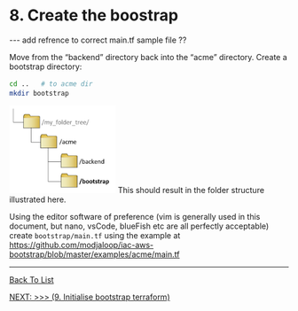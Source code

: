 # 8. Create the boostrap
 --- add refrence to correct main.tf sample file ??
 
Move from the “backend” directory back into the “acme” directory. Create a bootstrap directory:

```bash
cd ..   # to acme dir
mkdir bootstrap
```

![Local Workspace Updated Folder Structure](./d100.assets/0810.png) This should result in the folder structure illustrated here.

Using the editor software of preference (vim is generally used in this document, but nano, vsCode, blueFish etc are all perfectly acceptable) create `bootstrap/main.tf` using the example at <https://github.com/modjaloop/iac-aws-bootstrap/blob/master/examples/acme/main.tf>

---

[Back To List](./d100.building.md)

[NEXT: >>>    (9.  Initialise bootstrap terraform)](./d109.init-bootstrap.md)
